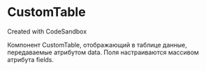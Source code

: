 # CustomTable

Created with CodeSandbox

Компонент CustomTable, отображающий в таблице данные, передаваемые атрибутом data. Поля настраиваются массивом атрибута fields.
